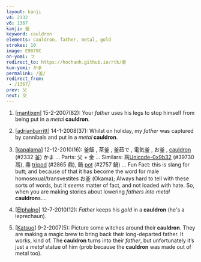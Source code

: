 ```yaml
---
layout: kanji
v4: 2332
v6: 1367
kanji: 釜
keyword: cauldron
elements: cauldron, father, metal, gold
strokes: 10
image: E9879C
on-yomi: フ
redirect_to: https://hochanh.github.io/rtk/釜
kun-yomi: かま
permalink: /釜/
redirect_from:
 - /1367/
prev: 父
next: 交
---
```


1) [<a href="http://kanji.koohii.com/profile/mantixen">mantixen</a>] 15-2-2007(82): Your <em>father</em> uses his legs to stop himself from being put in a <em>metal</em><strong> cauldron</strong>.

2) [<a href="http://kanji.koohii.com/profile/adrianbarritt">adrianbarritt</a>] 14-1-2008(37): Whilst on holiday, my <em>father</em> was captured by cannibals and put in a <em>metal</em><strong> cauldron</strong>.

3) [<a href="http://kanji.koohii.com/profile/kapalama">kapalama</a>] 12-12-2010(16): 釜飯 , 茶釜 , 釜茹で , 電気釜 , お釜 , <a href="../v4/2332.html">cauldron</a> (#2332 釜) かま ... Parts: 父 + 金 ... Similars: 鬲<a href="http://kanji.koohii.com/study/kanji/39730">Unicode-0x9b32</a> (#39730 鬲), 鼎 <a href="../v4/2865.html">tripod</a> (#2865 鼎), 鍋 <a href="../v4/2757.html">pot</a> (#2757 鍋) ... Fun Fact: this is slang for butt; and because of that it has become the word for male homosexual/transvestites お釜 (Okama); Always hard to tell with these sorts of words, but it <em>seems</em> matter of fact, and not loaded with hate. So, when you are making stories about lowering <em>fathers into metal</em><strong> cauldron</strong>s....

4) [<a href="http://kanji.koohii.com/profile/Elphalpo">Elphalpo</a>] 12-7-2010(12): <em>Father</em> keeps his <em>gold</em> in a<strong> cauldron</strong> (he&#039;s a leprechaun).

5) [<a href="http://kanji.koohii.com/profile/Katsuo">Katsuo</a>] 9-2-2007(5): Picture some witches around their<strong> cauldron</strong>. They are making a magic brew to bring back their long-departed father. It works, kind of. The<strong> cauldron</strong> turns into their <em>father</em>, but unfortunately it’s just a <em>metal</em> statue of him (prob because the<strong> cauldron</strong> was made out of metal too).

